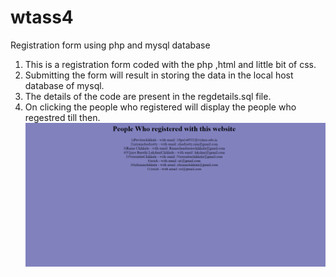 # wtass4
Registration form using php and mysql database

1. This is a registration form coded with the php ,html and little bit of css.
2. Submitting the form will result in storing the data in the local host database of mysql.
3. The details of the code are present in the regdetails.sql file.
4. On clicking the people who registered will display the people who regestred till then.
![Image of Yaktocat](https://github.com/19PA1A0532/wtass4/blob/main/Screenshot%20(2).png)
